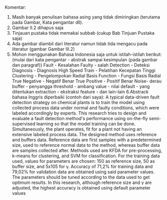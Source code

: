 Komentar:
 1. Masih banyak penulisan bahasa asing yang tidak dimiringkan (terutama pada Gambar, Kata pengantar dll).
 2. Gambar II.2 dihapus saja
 3. Tinjauan pustaka tidak memakai subbab (cukup Bab Tinjuan Pustaka saja)
 4. Ada gambar diambil dari literatur namun tidak tida mengacu pada literatur (gambar Gambar III.2)
 5. Mohon menggunakan Bahasa Indonesia saja untuk istilah-istilah berikut: (mulai dari kata pengantar - abstrak sampai kesimpulan (pada gambar dan paragraf))
      Fault - Kesalahan
      Faulty - salah
      Detection - Deteksi
      Diagnosis - Diagnosis
      High Speed Train - Pelatihan Kecepatan Tinggi
      Clustering - Pengelompokan
      Radial Basis Function - Fungsi Basis Radial
      True Negative - Negatif Benar
      True Positive - Positif Benar
      Noise- derau
      buffer - penyangga
      threshold - ambang
      value - nilai
      default - yang ditentukan
      extraction - ekstraksi
      feature -  dan lain-lain
 6.Abstrack bahasa Inggris diperbaiki (contoh dari saya):
A typical data-driven fault detection strategy on chemical plants is to train the model using collected process data under normal and faulty conditions, which were labeled accordingly by experts. This research tries to design and evaluate a fault detection method's performance using on-the-fly semi-supervised learning so that the model training can be done. Simultaneously, the plant operates, fit for a plant not having an extensive labeled process data.
The designed method uses reference and buffers data. Reference data are first samples with a predetermined size, used to reference normal data to the method, whereas buffer data are samples collected after. Methods used are KFDA for pre-processing, k-means for clustering, and SVM for classification. For the training data used, values for parameters are chosen: 150 as reference size, 50 as buffer size, and 5x105 for γ. Accuracy of 71,2% for training data and 79,02% for validation data are obtained using said parameter values. The parameters should be tuned according to the data used to get optimum results. In this research, although reference size and γ are adjusted, the highest accuracy is obtained using default parameter values

